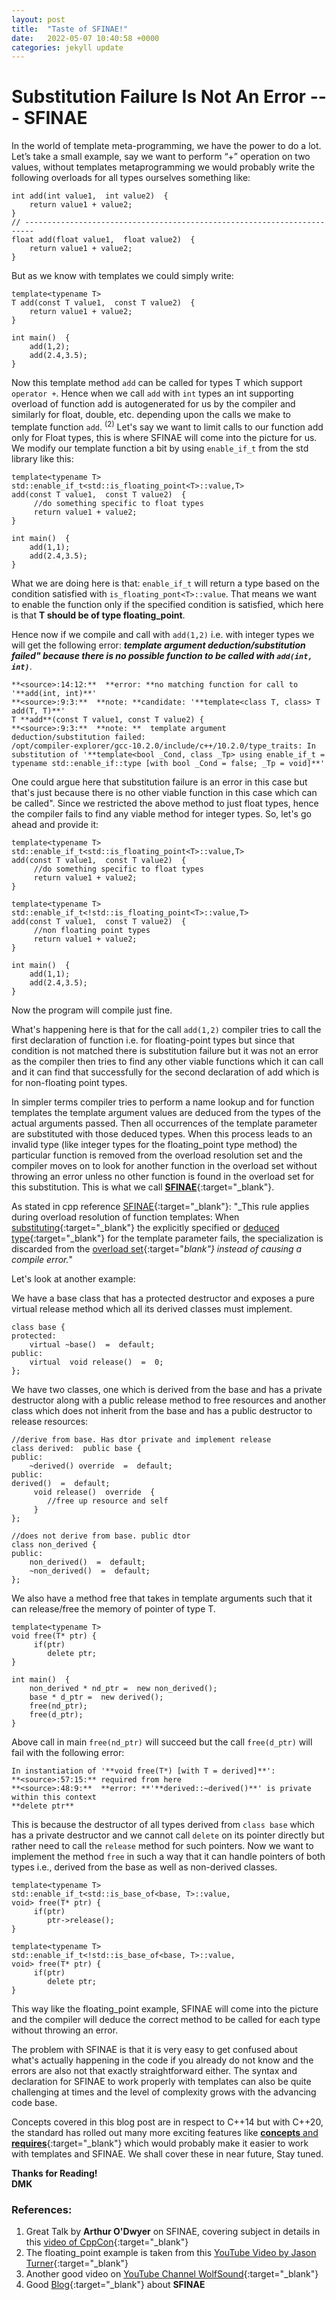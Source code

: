 ```yaml
---
layout: post
title:  "Taste of SFINAE!"
date:   2022-05-07 10:40:58 +0000
categories: jekyll update
---
```


# **Substitution Failure Is Not An Error --- SFINAE**

In the world of template meta-programming, we have the power to do a lot. Let’s take a small example,
say we want to perform “+” operation on two values, without templates metaprogramming we would probably write the following overloads for all types ourselves something like:

```
int add(int value1,  int value2)  {
    return value1 + value2;
}
// ------------------------------------------------------------------------
float add(float value1,  float value2)  {
    return value1 + value2;
} 
```

But as we know with templates we could simply write:

```
template<typename T>
T add(const T value1,  const T value2)  {
    return value1 + value2;
}

int main()  {
    add(1,2);
    add(2.4,3.5);
}
```

Now this template method `add` can be called for types T which support `operator +`. Hence when we call `add` with `int` types an int supporting overload of function add is autogenerated for us by the compiler and similarly for float, double, etc. depending upon the calls we make to template function `add`. <sup>(2)</sup>
Let's say we want to limit calls to our function add only for Float types, this is where SFINAE will come into the picture for us. We modify our template function a bit by using `enable_if_t` from the std library like this:

```
template<typename T>
std::enable_if_t<std::is_floating_point<T>::value,T>
add(const T value1,  const T value2)  {
     //do something specific to float types
     return value1 + value2;
}

int main()  {
    add(1,1);
    add(2.4,3.5);
}
```

What we are doing here is that:
`enable_if_t` will return a type based on the condition satisfied with `is_floating_pont<T>::value`. That means we want to enable the function only if the specified condition is satisfied, which here is that **T should be of type floating_point**.

Hence now if we compile and call with `add(1,2)` i.e. with integer types we will get the following error: **_template argument deduction/substitution failed" because there is no possible function to be called with ```add(int, int)```_**.

```
**<source>:14:12:**  **error: **no matching function for call to '**add(int, int)**'
**<source>:9:3:**  **note: **candidate: '**template<class T, class> T add(T, T)**'
T **add**(const T value1, const T value2) {
**<source>:9:3:**  **note: **  template argument deduction/substitution failed:
/opt/compiler-explorer/gcc-10.2.0/include/c++/10.2.0/type_traits: In substitution of '**template<bool _Cond, class _Tp> using enable_if_t = typename std::enable_if::type [with bool _Cond = false; _Tp = void]**'
```

One could argue here that substitution failure is an error in this case but that's just because there is no other viable function in this case which can be called".
Since we restricted the above method to just float types, hence the compiler fails to find any viable method for integer types. So, let's go ahead and provide it:

```
template<typename T>
std::enable_if_t<std::is_floating_point<T>::value,T>
add(const T value1,  const T value2)  {
     //do something specific to float types
     return value1 + value2;
}

template<typename T>
std::enable_if_t<!std::is_floating_point<T>::value,T>
add(const T value1,  const T value2)  {
     //non floating point types
     return value1 + value2;
}

int main()  {
    add(1,1);
    add(2.4,3.5);
}
```

Now the program will compile just fine.

What's happening here is that for the call `add(1,2)` compiler tries to call the first declaration of function i.e. for floating-point types but since that condition is not matched there is substitution failure but it was not an error as the compiler then tries to find any other viable functions which it can call and it can find that successfully for the second declaration of add which is for non-floating point types.

In simpler terms compiler tries to perform a name lookup and for function templates the template argument values are deduced from the types of the actual arguments passed. Then all occurrences of the template parameter are substituted with those deduced types. When this process leads to an invalid type (like integer types for the floating_point type method) the particular function is removed from the overload resolution set and the compiler moves on to look for another function in the overload set without throwing an error unless no other function is found in the overload set for this substitution. This is what we call [**SFINAE**](https://en.cppreference.com/w/cpp/language/sfinae){:target="_blank"}.

As stated in cpp reference [SFINAE](https://en.cppreference.com/w/cpp/language/sfinae){:target="_blank"}: "_This rule applies during overload resolution of function templates: When [substituting](https://en.cppreference.com/w/cpp/language/function_template#Template_argument_substitution "cpp/language/function template"){:target="_blank"} the explicitly specified or [deduced type](https://en.cppreference.com/w/cpp/language/template_argument_deduction "cpp/language/template argument deduction"){:target="_blank"} for the template parameter fails, the specialization is discarded from the [overload set](https://en.cppreference.com/w/cpp/language/overload_resolution "cpp/language/overload resolution"){:target="_blank"} instead of causing a compile error._"

Let's look at another example:

We have a base class that has a protected destructor and exposes a pure virtual release method which all its derived classes must implement.

```
class base {
protected:
    virtual ~base()  =  default;
public:
    virtual  void release()  =  0;
};
```

We have two classes, one which is derived from the base and has a private destructor along with a public release method to free resources and another class which does not inherit from the base and has a public destructor to release resources:

```
//derive from base. Has dtor private and implement release
class derived:  public base {
public:
    ~derived() override  =  default;
public:
derived()  =  default;
     void release()  override  {
        //free up resource and self
     }
};

//does not derive from base. public dtor
class non_derived {
public:
    non_derived()  =  default;
    ~non_derived()  =  default;
};
```

We also have a method free that takes in template arguments such that it can release/free the memory of pointer of type T.

```
template<typename T>
void free(T* ptr) {
     if(ptr)
        delete ptr;
}

int main()  {
    non_derived * nd_ptr =  new non_derived();
    base * d_ptr =  new derived();
    free(nd_ptr);
    free(d_ptr);
}
```
Above call in main ```free(nd_ptr)``` will succeed but the call ```free(d_ptr)``` will fail with the following error:

```
In instantiation of '**void free(T*) [with T = derived]**':
**<source>:57:15:** required from here
**<source>:48:9:**  **error: **'**derived::~derived()**' is private within this context 
**delete ptr**
```

This is because the destructor of all types derived from `class base` which has a private destructor and we cannot call `delete` on its pointer directly but rather need to call the `release` method for such pointers. Now we want to implement the method `free` in such a way that it can handle pointers of both types i.e., derived from the base as well as non-derived classes.

```
template<typename T>
std::enable_if_t<std::is_base_of<base, T>::value,
void> free(T* ptr) {
     if(ptr)
        ptr->release();
}

template<typename T>
std::enable_if_t<!std::is_base_of<base, T>::value,
void> free(T* ptr) {
     if(ptr)
        delete ptr;
}
```

This way like the floating_point example, SFINAE will come into the picture and the compiler will deduce the correct method to be called for each type without throwing an error.

The problem with SFINAE is that it is very easy to get confused about what's actually happening in the code if you already do not know and the errors are also not that exactly straightforward either. The syntax and declaration for SFINAE to work properly with templates can also be quite challenging at times and the level of complexity grows with the advancing code base.

Concepts covered in this blog post are in respect to C++14 but with C++20, the standard has rolled out many more exciting features like [**concepts** and **requires**](https://en.cppreference.com/w/cpp/language/constraints#Concepts){:target="_blank"} which would probably make it easier to work with templates and SFINAE. We shall cover these in near future, Stay tuned.    

**Thanks for Reading!\
DMK**


### References:
1. Great Talk by **Arthur O'Dwyer** on SFINAE, covering subject in details in this [video of CppCon](https://www.youtube.com/watch?v=ybaE9qlhHvw){:target="_blank"} 
2. The floating_point example is taken from this [YouTube Video by Jason Turner](https://www.youtube.com/watch?v=dR64GQb4AGo){:target="_blank"} 
3. Another good video on [YouTube Channel WolfSound](https://www.youtube.com/watch?v=mNxAqLVIaW0){:target="_blank"}
4. Good [Blog](https://www.cppstories.com/2016/02/notes-on-c-sfinae/){:target="_blank"} about **SFINAE**